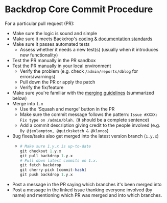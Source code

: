 
Backdrop Core Commit Procedure
==============================

For a particular pull request (PR):

* Make sure the logic is sound and simple
* Make sure it meets Backdrop's [coding & documentation standards](https://api.backdropcms.org/documentation/coding-and-documentation-standards)
* Make sure it passes automated tests
  * Assess whether it needs a new test(s) (usually when it introduces new functionality)
* Test the PR manually in the PR sandbox
* Test the PR manually in your local environment
  * Verify the problem (e.g. check `/admin/reports/dblog` for errors/warnings)
  * Pull down the PR or apply the patch
  * Verify the fix/feature
* Make sure you're familiar with the [merging guidelines](https://gist.github.com/quicksketch/d633d8f850fd11b2ef5f222aa0a3b5af) (summarized below)
* Merge into `1.x`
  * Use the 'Squash and merge' button in the PR
  * Make sure the commit message follows the pattern: `Issue #XXXX: Fix type on /admin/blah.` (it should be a complete sentence)
  * Add a commit description giving credit to the people involved (e.g. `By @jenlampton, @quicksketch & @klonos`)
* Bug fixes/tasks also get merged into the latest version branch (`1.y.x`)
  * ```php
    # Make sure 1.y.x is up-to-date
    git checkout 1.y.x
    git pull backdrop 1.y.x
    # Pull down latest commits on 1.x.
    git fetch backdrop
    git cherry-pick [commit-hash]
    git push backdrop 1.y.x
    ```
* Post a message in the PR saying which branches it's been merged into
* Post a message in the linked issue thanking everyone involved (by name) and mentioning which PR was merged and into which branches.
